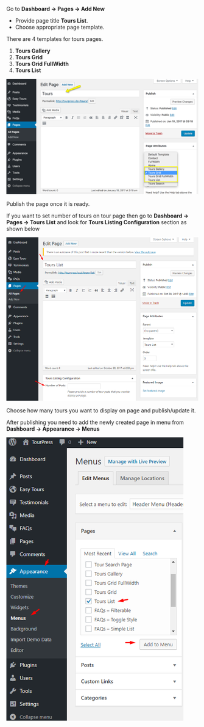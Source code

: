 Go to **Dashboard &rarr; Pages &rarr; Add New**

* Provide page title **Tours List**.
* Choose appropriate page template.

There are 4 templates for tours pages.

  1. **Tours Gallery**
  2. **Tours Grid**
  3. **Tours Grid FullWidth**
  4. **Tours List**

![img](../img/page-05.png)

Publish the page once it is ready.

If you want to set number of tours on tour page then go to **Dashboard &rarr; Pages &rarr; Tours List** and look for **Tours Listing Configuration** section as shown below

![img](../img/number-of-tours.png)

Choose how many tours you want to display on page and publish/update it.

After publishing you need to add the newly created page in menu from **Dashboard &rarr; Appearance &rarr; Menus**

![img](../img/tours-page-menu.png)
